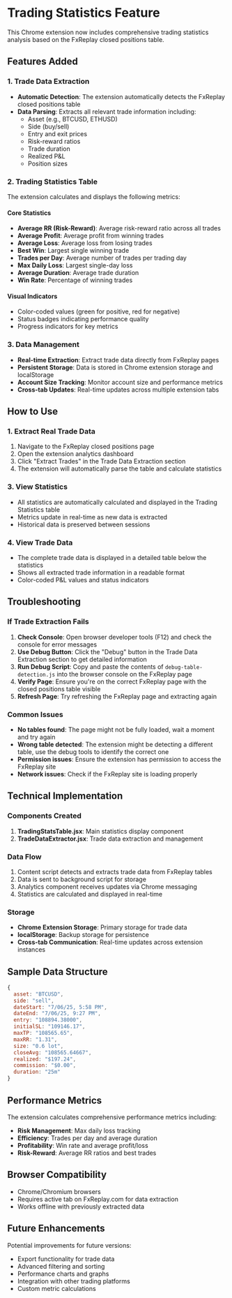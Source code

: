 # Trading Statistics Feature

This Chrome extension now includes comprehensive trading statistics analysis based on the FxReplay closed positions table.

## Features Added

### 1. Trade Data Extraction
- **Automatic Detection**: The extension automatically detects the FxReplay closed positions table
- **Data Parsing**: Extracts all relevant trade information including:
  - Asset (e.g., BTCUSD, ETHUSD)
  - Side (buy/sell)
  - Entry and exit prices
  - Risk-reward ratios
  - Trade duration
  - Realized P&L
  - Position sizes

### 2. Trading Statistics Table
The extension calculates and displays the following metrics:

#### Core Statistics
- **Average RR (Risk-Reward)**: Average risk-reward ratio across all trades
- **Average Profit**: Average profit from winning trades
- **Average Loss**: Average loss from losing trades
- **Best Win**: Largest single winning trade
- **Trades per Day**: Average number of trades per trading day
- **Max Daily Loss**: Largest single-day loss
- **Average Duration**: Average trade duration
- **Win Rate**: Percentage of winning trades

#### Visual Indicators
- Color-coded values (green for positive, red for negative)
- Status badges indicating performance quality
- Progress indicators for key metrics

### 3. Data Management
- **Real-time Extraction**: Extract trade data directly from FxReplay pages
- **Persistent Storage**: Data is stored in Chrome extension storage and localStorage
- **Account Size Tracking**: Monitor account size and performance metrics
- **Cross-tab Updates**: Real-time updates across multiple extension tabs

## How to Use

### 1. Extract Real Trade Data
1. Navigate to the FxReplay closed positions page
2. Open the extension analytics dashboard
3. Click "Extract Trades" in the Trade Data Extraction section
4. The extension will automatically parse the table and calculate statistics



### 3. View Statistics
- All statistics are automatically calculated and displayed in the Trading Statistics table
- Metrics update in real-time as new data is extracted
- Historical data is preserved between sessions

### 4. View Trade Data
- The complete trade data is displayed in a detailed table below the statistics
- Shows all extracted trade information in a readable format
- Color-coded P&L values and status indicators

## Troubleshooting

### If Trade Extraction Fails

1. **Check Console**: Open browser developer tools (F12) and check the console for error messages
2. **Use Debug Button**: Click the "Debug" button in the Trade Data Extraction section to get detailed information
3. **Run Debug Script**: Copy and paste the contents of `debug-table-detection.js` into the browser console on the FxReplay page
4. **Verify Page**: Ensure you're on the correct FxReplay page with the closed positions table visible
5. **Refresh Page**: Try refreshing the FxReplay page and extracting again

### Common Issues

- **No tables found**: The page might not be fully loaded, wait a moment and try again
- **Wrong table detected**: The extension might be detecting a different table, use the debug tools to identify the correct one
- **Permission issues**: Ensure the extension has permission to access the FxReplay site
- **Network issues**: Check if the FxReplay site is loading properly

## Technical Implementation

### Components Created
1. **TradingStatsTable.jsx**: Main statistics display component
2. **TradeDataExtractor.jsx**: Trade data extraction and management


### Data Flow
1. Content script detects and extracts trade data from FxReplay tables
2. Data is sent to background script for storage
3. Analytics component receives updates via Chrome messaging
4. Statistics are calculated and displayed in real-time

### Storage
- **Chrome Extension Storage**: Primary storage for trade data
- **localStorage**: Backup storage for persistence
- **Cross-tab Communication**: Real-time updates across extension instances

## Sample Data Structure

```javascript
{
  asset: "BTCUSD",
  side: "sell",
  dateStart: "7/06/25, 5:58 PM",
  dateEnd: "7/06/25, 9:27 PM",
  entry: "108894.38000",
  initialSL: "109146.17",
  maxTP: "108565.65",
  maxRR: "1.31",
  size: "0.6 lot",
  closeAvg: "108565.64667",
  realized: "$197.24",
  commission: "$0.00",
  duration: "25m"
}
```

## Performance Metrics

The extension calculates comprehensive performance metrics including:

- **Risk Management**: Max daily loss tracking
- **Efficiency**: Trades per day and average duration
- **Profitability**: Win rate and average profit/loss
- **Risk-Reward**: Average RR ratios and best trades

## Browser Compatibility

- Chrome/Chromium browsers
- Requires active tab on FxReplay.com for data extraction
- Works offline with previously extracted data

## Future Enhancements

Potential improvements for future versions:
- Export functionality for trade data
- Advanced filtering and sorting
- Performance charts and graphs
- Integration with other trading platforms
- Custom metric calculations 